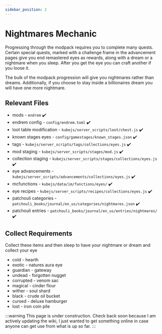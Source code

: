 ```yaml
---
sidebar_position: 2
---
```


# Nightmares Mechanic

Progressing through the modpack requires you to complete many quests. Certain special quests, marked with a challenge frame in the advancement pages give you end remastered eyes as rewards, along with a dream or a nightmare when you sleep. After you get the eye you can craft another if you loose it.

The bulk of the modpack progression will give you nightmares rather than dreams. Additionally, if you choose to stay inside a billionaires dream you will have one more nightmare.

## Relevant Files

- mods - `endrem` ✔️
- endrem config - `config/endrem.toml` ✔️
- loot table modification - `kubejs/server_scripts/loot/chest.js` ✔️
- known stages eyes - `config/gamestages/known_stages.json` ✔️
- tags - `kubejs/server_scripts/tags/collections/eyes.js` ✔️
- mod staging - `kubejs/server_scripts/stages/mod.js` ✔️
- collection staging - `kubejs/server_scripts/stages/collections/eyes.js` ✔️
- eye advancements - `kubejs/server_scripts/advancements/collections/eyes.js` ✔️
- mcfunctions - `kubejs/data/im/functions/eyes/` ✔️
- eye recipes - `kubejs/server_scripts/recipes/collections/eyes.js` ✔️
- patchouli categories - `patchouli_books/journal/en_us/categories/nightmares.json` ✔️
- patchouli entries - `patchouli_books/journal/en_us/entries/nightmares/` ✔️

## Collect Requirements

Collect these items and then sleep to have your nightmare or dream and collect your eye

- cold - hearth
- exotic - natures aura eye
- guardian - gateway
- undead - forgotten nugget
- corrupted - venom sac
- magical - cinder flour
- wither - soul shard
- black - crude oil bucket
- cursed - deluxe hamburger
- lost - iron coin pile

:::warning
This page is under construction. Check back soon because I am actively updating the wiki, I just wanted to get something online in case anyone can get use from what is up so far.
:::
